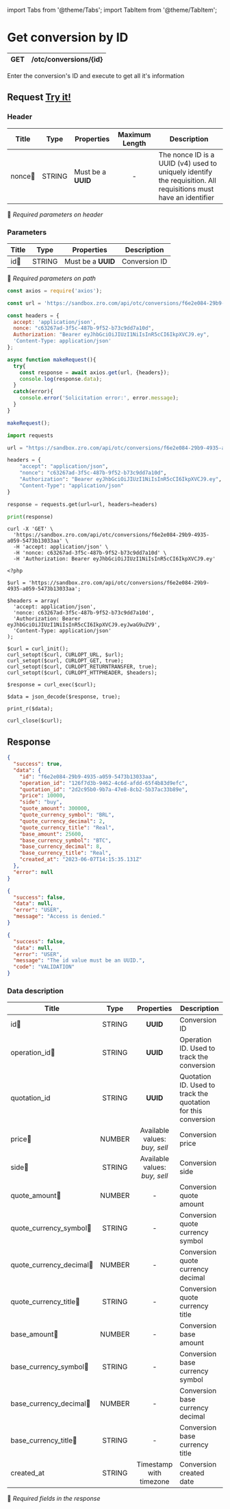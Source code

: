 import Tabs from '@theme/Tabs';
import TabItem from '@theme/TabItem';

# Get conversion by ID

| GET    | /otc/conversions/{id}|
| ------ | ---------------------|

Enter the conversion's ID and execute to get all it's information

## Request <a href="https://sandbox.zro.com/api/api/#/" class="try-btn">Try it!</a>

### Header
| Title                                    | Type       | Properties         | Maximum Length  | Description                                                                                                                           |
| ---------------------------------------- | :---------:|--------------------|:--------------: |-------------------------------------------------------------------------------------------------------------------------------------- |
| nonce:small_orange_diamond:              | STRING     | Must be a **UUID** | -               | The nonce ID is a UUID (v4) used to uniquely identify the requisition. All requisitions must have an identifier                       |
:small_orange_diamond: *Required parameters on header*

### Parameters

| Title                    | Type       | Properties             |Description   |
| -------------------------| :---------:|:----------------------:|--------------|
| id:small_orange_diamond: | STRING     | Must be a **UUID**     |Conversion ID |
:small_orange_diamond: *Required parameters on path*



<Tabs>
<TabItem value="js" label="NodeJS">

```js title=Axios
const axios = require('axios');

const url = 'https://sandbox.zro.com/api/otc/conversions/f6e2e084-29b9-4935-a059-5473b13033aa';

const headers = {
  accept: 'application/json',
  nonce: "c63267ad-3f5c-487b-9f52-b73c9dd7a10d",
  Authorization: "Bearer eyJhbGciOiJIUzI1NiIsInR5cCI6IkpXVCJ9.ey",
  'Content-Type: application/json'
};

async function makeRequest(){
  try{
    const response = await axios.get(url, {headers});
    console.log(response.data);
  }
  catch(error){
    console.error('Solicitation error:', error.message);
  }
}

makeRequest();
```
</TabItem>
<TabItem value="py" label="Python">

```python title=Requests
import requests

url = "https://sandbox.zro.com/api/otc/conversions/f6e2e084-29b9-4935-a059-5473b13033aa"

headers = {
    "accept": "application/json",
    "nonce": "c63267ad-3f5c-487b-9f52-b73c9dd7a10d",
    "Authorization": "Bearer eyJhbGciOiJIUzI1NiIsInR5cCI6IkpXVCJ9.ey",
    "Content-Type": "application/json"
}

response = requests.get(url=url, headers=headers)

print(response)
```
</TabItem>
<TabItem value="shell" label="Shell">

```shell title=CURL
curl -X 'GET' \
  'https://sandbox.zro.com/api/otc/conversions/f6e2e084-29b9-4935-a059-5473b13033aa' \
  -H 'accept: application/json' \
  -H 'nonce: c63267ad-3f5c-487b-9f52-b73c9dd7a10d' \
  -H 'Authorization: Bearer eyJhbGciOiJIUzI1NiIsInR5cCI6IkpXVCJ9.ey'
```
</TabItem>
<TabItem value="php" label="PHP">

```shell title=CURL
<?php

$url = 'https://sandbox.zro.com/api/otc/conversions/f6e2e084-29b9-4935-a059-5473b13033aa';

$headers = array(
  'accept: application/json',
  'nonce: c63267ad-3f5c-487b-9f52-b73c9dd7a10d',
  'Authorization: Bearer eyJhbGciOiJIUzI1NiIsInR5cCI6IkpXVCJ9.eyJwaG9uZV9',
  'Content-Type: application/json'
);

$curl = curl_init();
curl_setopt($curl, CURLOPT_URL, $url);
curl_setopt($curl, CURLOPT_GET, true);
curl_setopt($curl, CURLOPT_RETURNTRANSFER, true);
curl_setopt($curl, CURLOPT_HTTPHEADER, $headers);

$response = curl_exec($curl);

$data = json_decode($response, true);

print_r($data);

curl_close($curl);
```
</TabItem>
</Tabs>

## Response


<Tabs>
<TabItem value="200" label="200">

```json  title=/otc/conversions/{id}
{
  "success": true,
  "data": {
    "id": "f6e2e084-29b9-4935-a059-5473b13033aa",
    "operation_id": "126f7d3b-9462-4c6d-afdd-65f4b83d9efc",
    "quotation_id": "2d2c95b0-9b7a-47e8-8cb2-5b37ac33b89e",
    "price": 10000,
    "side": "buy",
    "quote_amount": 300000,
    "quote_currency_symbol": "BRL",
    "quote_currency_decimal": 2,
    "quote_currency_title": "Real",
    "base_amount": 25600,
    "base_currency_symbol": "BTC",
    "base_currency_decimal": 8,
    "base_currency_title": "Real",
    "created_at": "2023-06-07T14:15:35.131Z"
  },
  "error": null
}
```
</TabItem>
<TabItem value="401" label="401">

```json  title=/otc/conversions/{id}
{
  "success": false,
  "data": null,
  "error": "USER",
  "message": "Access is denied."
}
```
</TabItem>
<TabItem value="422" label="422">

```json  title=/otc/conversions/{id}
{
  "success": false,
  "data": null,
  "error": "USER",
  "message": "The id value must be an UUID.",
  "code": "VALIDATION"
}
```
</TabItem>
</Tabs>

### Data description

| Title                                         | Type   |Properties                          | Description                                                   |
| --------------------------------------------  |:------:|:----------------------------------:|---------------------------------------------------------------|
| id:small_orange_diamond:                      | STRING |**UUID**                            | Conversion ID                                                 |
| operation_id:small_orange_diamond:            | STRING |**UUID**                            | Operation ID. Used to track the conversion                    |
| quotation_id                                  | STRING |**UUID**                            | Quotation ID. Used to track the quotation for this conversion |
| price:small_orange_diamond:                   | NUMBER |Available values: <br/>*buy, sell*  | Conversion price                                              |
| side:small_orange_diamond:                    | STRING |Available values: <br/>*buy, sell*  | Conversion side                                               |
| quote_amount:small_orange_diamond:            | NUMBER |-                                   | Conversion quote amount                                       |
| quote_currency_symbol:small_orange_diamond:   | STRING |-                                   | Conversion quote currency symbol                              |
| quote_currency_decimal:small_orange_diamond:  | NUMBER |-                                   | Conversion quote currency decimal                             |
| quote_currency_title:small_orange_diamond:    | STRING |-                                   | Conversion quote currency title                               |
| base_amount:small_orange_diamond:             | NUMBER |-                                   | Conversion base amount                                        |
| base_currency_symbol:small_orange_diamond:    | STRING |-                                   | Conversion base currency symbol                               |
| base_currency_decimal:small_orange_diamond:   | NUMBER |-                                   | Conversion base currency decimal                              |
| base_currency_title:small_orange_diamond:     | STRING |-                                   | Conversion base currency title                                |
| created_at                                    | STRING |Timestamp with timezone             | Conversion created date                                       |
:small_orange_diamond: *Required fields in the response*